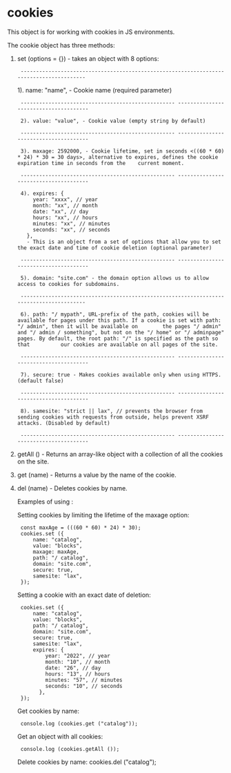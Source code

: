 # cookies
This object is for working with cookies in JS environments.


The cookie object has three methods:

1. set (options = {}) - takes an object with 8 options:

        ---------------------------------------------------------------------------------------- 

	1). name: "name", - Cookie name (required parameter)

        -------------------------------------------------- --------------------------------------

        2). value: "value", - Cookie value (empty string by default)

        -------------------------------------------------- --------------------------------------

        3). maxage: 2592000, - Cookie lifetime, set in seconds <((60 * 60) * 24) * 30 = 30 days>, alternative to expires, defines the cookie expiration time in seconds from the 	current moment.

        -------------------------------------------------- --------------------------------------

        4). expires: {
            year: "xxxx", // year
            month: "xx", // month
            date: "xx", // day
            hours: "xx", // hours
            minutes: "xx", // minutes
            seconds: "xx", // seconds
          },
          - This is an object from a set of options that allow you to set the exact date and time of cookie deletion (optional parameter)

        -------------------------------------------------- --------------------------------------

        5). domain: "site.com" - the domain option allows us to allow access to cookies for subdomains.

        ----------------------------------------------------------------------------------------    

       	6). path: "/ mypath", URL-prefix of the path, cookies will be available for pages under this path. If a cookie is set with path: "/ admin", then it will be available on 		the pages "/ admin" and "/ admin / something", but not on the "/ home" or "/ adminpage" pages. By default, the root path: "/" is specified as the path so that 			our cookies are available on all pages of the site.
            
        -------------------------------------------------- --------------------------------------

        7). secure: true - Makes cookies available only when using HTTPS. (default false)

        -------------------------------------------------- --------------------------------------

        8). samesite: "strict || lax", // prevents the browser from sending cookies with requests from outside, helps prevent XSRF attacks. (Disabled by default)

        -------------------------------------------------- --------------------------------------
2. getAll () - Returns an array-like object with a collection of all the cookies on the site.

3. get (name) - Returns a value by the name of the cookie.

4. del (name) - Deletes cookies by name.




   Examples of using :

   Setting cookies by limiting the lifetime of the maxage option:

        const maxAge = (((60 * 60) * 24) * 30);
        cookies.set ({
            name: "catalog",
            value: "blocks",
            maxage: maxAge,
            path: "/ catalog",
            domain: "site.com",
            secure: true,
            samesite: "lax",
        });

    Setting a cookie with an exact date of deletion:

    
        cookies.set ({
            name: "catalog",
            value: "blocks",
            path: "/ catalog",
            domain: "site.com",
            secure: true,
            samesite: "lax",
            expires: {
                year: "2022", // year
                month: "10", // month
                date: "26", // day
                hours: "13", // hours
                minutes: "57", // minutes
                seconds: "10", // seconds
              },
        });


    Get cookies by name:

        console.log (cookies.get ("catalog"));

    Get an object with all cookies:

        console.log (cookies.getAll ());

    Delete cookies by name:
        cookies.del ("catalog");
        
